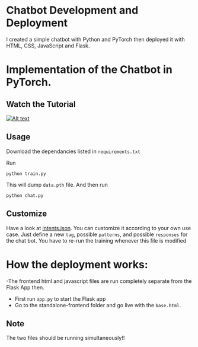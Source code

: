# Chatbot Development and Deployment
I created a simple chatbot with Python and PyTorch then deployed it with HTML, CSS, JavaScript and Flask.

# Implementation of the Chatbot in PyTorch.

## Watch the Tutorial
[![Alt text](https://img.youtube.com/vi/RpWeNzfSUHw/hqdefault.jpg)](https://www.youtube.com/watch?v=RpWeNzfSUHw&list=PLqnslRFeH2UrFW4AUgn-eY37qOAWQpJyg)

## Usage
Download the dependancies listed in `requirements.txt`

Run
```console
python train.py
```
This will dump `data.pth` file. And then run
```console
python chat.py
```

## Customize
Have a look at [intents.json](intents.json). You can customize it according to your own use case.
Just define a new `tag`, possible `patterns`, and possible `responses` for the chat bot. You have to re-run the training whenever this file is modified


# How the deployment works:
-The frontend html and javascript files are run completely separate from the Flask App then.
- First run `app.py` to start the Flask app
- Go to the standalone-frontend folder and go live with the `base.html`.

## Note
The two files should be running simultaneously!!

